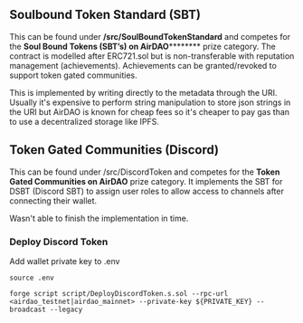 ## Soulbound Token Standard (SBT)
This can be found under **/src/SoulBoundTokenStandard** and competes for the **Soul Bound Tokens (SBT’s) on AirDAO********** prize category. The contract is modelled after ERC721.sol but is non-transferable with reputation management (achievements). Achievements can be granted/revoked to support token gated communities.

This is implemented by writing directly to the metadata through the URI. Usually it's expensive to perform string manipulation to store json strings in the URI but AirDAO is known for cheap fees so it's cheaper to pay gas than to use a decentralized storage like IPFS.


## Token Gated Communities (Discord)
This can be found under /src/DiscordToken and competes for the **Token Gated Communities on AirDAO** prize category. It implements the SBT for DSBT (Discord SBT) to assign user roles to allow access to channels after connecting their wallet.  

Wasn't able to finish the implementation in time.

### Deploy Discord Token

Add wallet private key to .env

```
source .env

forge script script/DeployDiscordToken.s.sol --rpc-url <airdao_testnet|airdao_mainnet> --private-key ${PRIVATE_KEY} --broadcast --legacy
```

